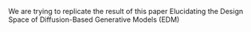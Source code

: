 We are trying to replicate the result of this paper Elucidating the Design Space of Diffusion-Based Generative Models (EDM)
